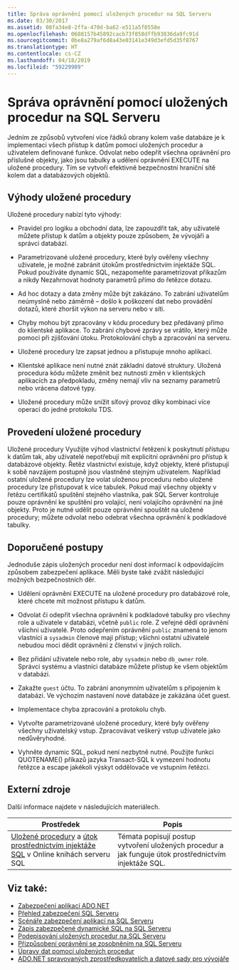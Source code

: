 ```yaml
---
title: Správa oprávnění pomocí uložených procedur na SQL Serveru
ms.date: 03/30/2017
ms.assetid: 08fa34e8-2ffa-470d-ba62-e511a5f8558e
ms.openlocfilehash: 0688157b45892cacb73f858dffb93836da9fc91d
ms.sourcegitcommit: 0be8a279af6d8a43e03141e349d3efd5d35f8767
ms.translationtype: HT
ms.contentlocale: cs-CZ
ms.lasthandoff: 04/18/2019
ms.locfileid: "59229989"
---
```

# <a name="managing-permissions-with-stored-procedures-in-sql-server"></a>Správa oprávnění pomocí uložených procedur na SQL Serveru
Jedním ze způsobů vytvoření více řádků obrany kolem vaše databáze je k implementaci všech přístup k datům pomocí uložených procedur a uživatelem definované funkce. Odvolat nebo odepřít všechna oprávnění pro příslušné objekty, jako jsou tabulky a udělení oprávnění EXECUTE na uložené procedury. Tím se vytvoří efektivně bezpečnostní hraniční sítě kolem dat a databázových objektů.  
  
## <a name="stored-procedure-benefits"></a>Výhody uložené procedury  
 Uložené procedury nabízí tyto výhody:  
  
-   Pravidel pro logiku a obchodní data, lze zapouzdřit tak, aby uživatelé můžete přístup k datům a objekty pouze způsobem, že vývojáři a správci databází.  
  
-   Parametrizované uložené procedury, které byly ověřeny všechny uživatele, je možné zabránit útokům prostřednictvím injektáže SQL. Pokud používáte dynamic SQL, nezapomeňte parametrizovat příkazům a nikdy Nezahrnovat hodnoty parametrů přímo do řetězce dotazu.  
  
-   Ad hoc dotazy a data změny může být zakázáno. To zabrání uživatelům neúmyslně nebo záměrně – došlo k poškození dat nebo provádění dotazů, které zhoršit výkon na serveru nebo v síti.  
  
-   Chyby mohou být zpracovány v kódu procedury bez předávaný přímo do klientské aplikace. To zabrání chybové zprávy se vrátilo, který může pomoci při zjišťování útoku. Protokolování chyb a zpracování na serveru.  
  
-   Uložené procedury lze zapsat jednou a přistupuje mnoho aplikací.  
  
-   Klientské aplikace není nutné znát základní datové struktury. Uložená procedura kódu můžete změnit bez nutnosti změn v klientských aplikacích za předpokladu, změny nemají vliv na seznamy parametrů nebo vrácena datové typy.  
  
-   Uložené procedury může snížit síťový provoz díky kombinaci více operací do jedné protokolu TDS.  
  
## <a name="stored-procedure-execution"></a>Provedení uložené procedury  
 Uložené procedury Využijte výhod vlastnictví řetězení k poskytnutí přístupu k datům tak, aby uživatelé nepotřebují mít explicitní oprávnění pro přístup k databázové objekty. Řetěz vlastnictví existuje, když objekty, které přistupují k sobě navzájem postupně jsou vlastněné stejným uživatelem. Například ostatní uložené procedury lze volat uloženou proceduru nebo uložené procedury lze přistupovat k více tabulek. Pokud mají všechny objekty v řetězu certifikátů spuštění stejného vlastníka, pak SQL Server kontroluje pouze oprávnění ke spuštění pro volající, není volajícího oprávnění na jiné objekty. Proto je nutné udělit pouze oprávnění spouštět na uložené procedury; můžete odvolat nebo odebrat všechna oprávnění k podkladové tabulky.  
  
## <a name="best-practices"></a>Doporučené postupy  
 Jednoduše zápis uložených procedur není dost informací k odpovídajícím způsobem zabezpečení aplikace. Měli byste také zvážit následující možných bezpečnostních děr.  
  
-   Udělení oprávnění EXECUTE na uložené procedury pro databázové role, které chcete mít možnost přístupu k datům.  
  
-   Odvolat či odepřít všechna oprávnění k podkladové tabulky pro všechny role a uživatele v databázi, včetně `public` role. Z veřejné dědí oprávnění všichni uživatelé. Proto odepřením oprávnění `public` znamená to jenom vlastníci a `sysadmin` členové mají přístup; všichni ostatní uživatelé nebudou moci dědit oprávnění z členství v jiných rolích.  
  
-   Bez přidání uživatele nebo role, aby `sysadmin` nebo `db_owner` role. Správci systému a vlastníci databáze můžete přístup ke všem objektům v databázi.  
  
-   Zakažte `guest` účtu. To zabrání anonymním uživatelům s připojením k databázi. Ve výchozím nastavení nové databáze je zakázána účet guest.  
  
-   Implementace chyba zpracování a protokolu chyb.  
  
-   Vytvořte parametrizované uložené procedury, které byly ověřeny všechny uživatelský vstup. Zpracovávat veškerý vstup uživatele jako nedůvěryhodné.  
  
-   Vyhněte dynamic SQL, pokud není nezbytně nutné. Použijte funkci QUOTENAME() příkazů jazyka Transact-SQL k vymezení hodnotu řetězce a escape jakékoli výskyt oddělovače ve vstupním řetězci.  
  
## <a name="external-resources"></a>Externí zdroje  
 Další informace najdete v následujících materiálech.  
  
|Prostředek|Popis|  
|--------------|-----------------|  
|[Uložené procedury](/sql/relational-databases/stored-procedures/stored-procedures-database-engine) a [útok prostřednictvím injektáže SQL](https://go.microsoft.com/fwlink/?LinkId=98234) v Online knihách serveru SQL|Témata popisují postup vytvoření uložených procedur a jak funguje útok prostřednictvím injektáže SQL.|  
  
## <a name="see-also"></a>Viz také:

- [Zabezpečení aplikací ADO.NET](../../../../../docs/framework/data/adonet/securing-ado-net-applications.md)
- [Přehled zabezpečení SQL Serveru](../../../../../docs/framework/data/adonet/sql/overview-of-sql-server-security.md)
- [Scénáře zabezpečení aplikací na SQL Serveru](../../../../../docs/framework/data/adonet/sql/application-security-scenarios-in-sql-server.md)
- [Zápis zabezpečené dynamické SQL na SQL Serveru](../../../../../docs/framework/data/adonet/sql/writing-secure-dynamic-sql-in-sql-server.md)
- [Podepisování uložených procedur na SQL Serveru](../../../../../docs/framework/data/adonet/sql/signing-stored-procedures-in-sql-server.md)
- [Přizpůsobení oprávnění se zosobněním na SQL Serveru](../../../../../docs/framework/data/adonet/sql/customizing-permissions-with-impersonation-in-sql-server.md)
- [Úpravy dat pomocí uložených procedur](../../../../../docs/framework/data/adonet/modifying-data-with-stored-procedures.md)
- [ADO.NET spravovaných zprostředkovatelích a datové sady pro vývojáře](https://go.microsoft.com/fwlink/?LinkId=217917)
